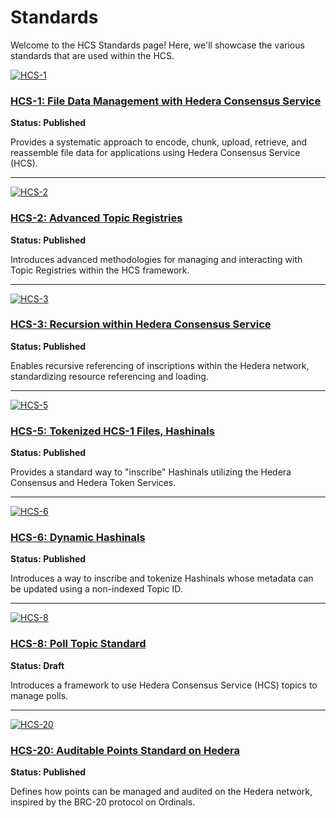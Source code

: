 # Standards

Welcome to the HCS Standards page! Here, we'll showcase the various standards that are used within the HCS.

[![HCS-1](https://via.placeholder.com/350x200.png?text=HCS-1)](./standards/hcs-1.md)

### [HCS-1: File Data Management with Hedera Consensus Service](./standards/hcs-1.md)

**Status: Published**

Provides a systematic approach to encode, chunk, upload, retrieve, and reassemble file data for applications using Hedera Consensus Service (HCS).

---

[![HCS-2](https://via.placeholder.com/350x200.png?text=HCS-2)](./standards/hcs-2.md)

### [HCS-2: Advanced Topic Registries](./standards/hcs-2.md)

**Status: Published**

Introduces advanced methodologies for managing and interacting with Topic Registries within the HCS framework.

---

[![HCS-3](https://via.placeholder.com/350x200.png?text=HCS-3)](./standards/hcs-3.md)

### [HCS-3: Recursion within Hedera Consensus Service](./standards/hcs-3.md)

**Status: Published**

Enables recursive referencing of inscriptions within the Hedera network, standardizing resource referencing and loading.

---

[![HCS-5](https://via.placeholder.com/350x200.png?text=HCS-5)](./standards/hcs-5.md)

### [HCS-5: Tokenized HCS-1 Files, Hashinals](./standards/hcs-5.md)

**Status: Published**

Provides a standard way to "inscribe" Hashinals utilizing the Hedera Consensus and Hedera Token Services.

---

[![HCS-6](https://via.placeholder.com/350x200.png?text=HCS-6)](./standards/hcs-6.md)

### [HCS-6: Dynamic Hashinals](./standards/hcs-6.md)

**Status: Published**

Introduces a way to inscribe and tokenize Hashinals whose metadata can be updated using a non-indexed Topic ID.

---

[![HCS-8](https://via.placeholder.com/350x200.png?text=HCS-8)](./standards/hcs-8.md)

### [HCS-8: Poll Topic Standard](./standards/hcs-8.md)

**Status: Draft**

Introduces a framework to use Hedera Consensus Service (HCS) topics to manage polls.

---

[![HCS-20](https://via.placeholder.com/350x200.png?text=HCS-20)](/docs/standards/hcs-20)

### [HCS-20: Auditable Points Standard on Hedera](/docs/standards/hcs-20)

**Status: Published**

Defines how points can be managed and audited on the Hedera network, inspired by the BRC-20 protocol on Ordinals.
